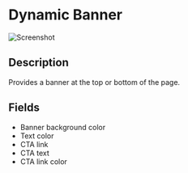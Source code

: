 # Dynamic Banner

![Screenshot](https://github.com/optimizely/extension-library/blob/master/Extensions/Editor%20Extensions/Dynamic%20Banner/screenshot.png)

## Description

Provides a banner at the top or bottom of the page.

## Fields

* Banner background color
* Text color
* CTA link
* CTA text
* CTA link color


